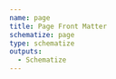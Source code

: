 ```yaml
---
name: page
title: Page Front Matter
schematize: page
type: schematize
outputs:
  - Schematize
---
```

